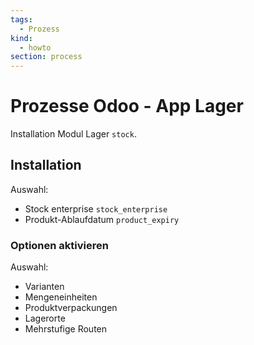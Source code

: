 ```yaml
---
tags:
  - Prozess
kind:
  - howto
section: process
---
```


# Prozesse Odoo - App Lager

Installation Modul Lager `stock`.

## Installation

Auswahl:

- Stock enterprise `stock_enterprise`
- Produkt-Ablaufdatum `product_expiry`

### Optionen aktivieren

Auswahl:

- Varianten
- Mengeneinheiten
- Produktverpackungen
- Lagerorte
- Mehrstufige Routen
